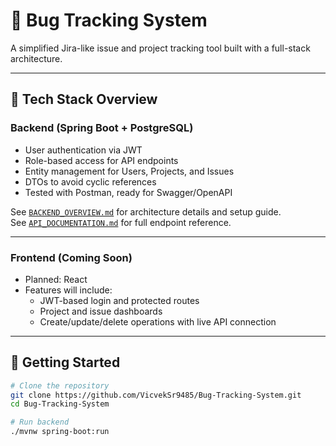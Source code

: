 # 🐞 Bug Tracking System

A simplified Jira-like issue and project tracking tool built with a full-stack architecture.

---

## 🔧 Tech Stack Overview

### Backend (Spring Boot + PostgreSQL)
- User authentication via JWT
- Role-based access for API endpoints
- Entity management for Users, Projects, and Issues
- DTOs to avoid cyclic references
- Tested with Postman, ready for Swagger/OpenAPI

See [`BACKEND_OVERVIEW.md`](BACKEND_OVERVIEW.md) for architecture details and setup guide.  
See [`API_DOCUMENTATION.md`](API_DOCUMENTATION.md) for full endpoint reference.

---

### Frontend (Coming Soon)
- Planned: React
- Features will include:
  - JWT-based login and protected routes
  - Project and issue dashboards
  - Create/update/delete operations with live API connection

---

## 🚀 Getting Started

```bash
# Clone the repository
git clone https://github.com/VicvekSr9485/Bug-Tracking-System.git
cd Bug-Tracking-System

# Run backend
./mvnw spring-boot:run
